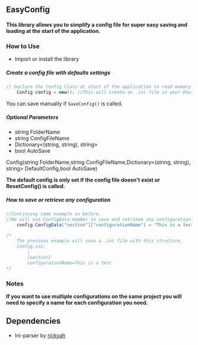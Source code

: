 ## EasyConfig

#### This library allows you to simplify a config file for super easy saving and loading at the start of the application.

### How to Use

* Import or install the library

##### Create a config file with defaults settings
```c# 
// Declare the Config Class at start of the application to read memory config before the app is loaded.
	Config config = new(); //This will create an .ini file in your Enviroments application folder (%appdata% on Windows) and save it any time the app is closed

```
You can save manually if `SaveConfig()` is called.

##### Optional Parameters

* string FolderName
* string ConfigFileName
* Dictionary<(string, string), string>
* bool AutoSave

Config(string FolderName,string ConfigFileName,Dictionary<(string, string), string> DefaultConfig,bool AutoSave)

**The default config is only set if the config file doesn't exist or ResetConfig() is called.**
##### How to save or retrieve any configuration

```c#
//Continuing same example as before.
//We will use ConfigData member to save and retrieve any configuration.
	config.ConfigData["section"]["configurationName"] = "This is a test"

/*
	The previous example will save a .ini file with this structure.
	Config.ini:
		|
		[section]
		configurationName=This is a test
*/
```
		
### Notes

**If you want to use multiple configurations on the same project you will need to specify a name for each configuration you need.**
## Dependencies

 * Ini-parser by [rickyah](https://www.nuget.org/profiles/rickyah)

